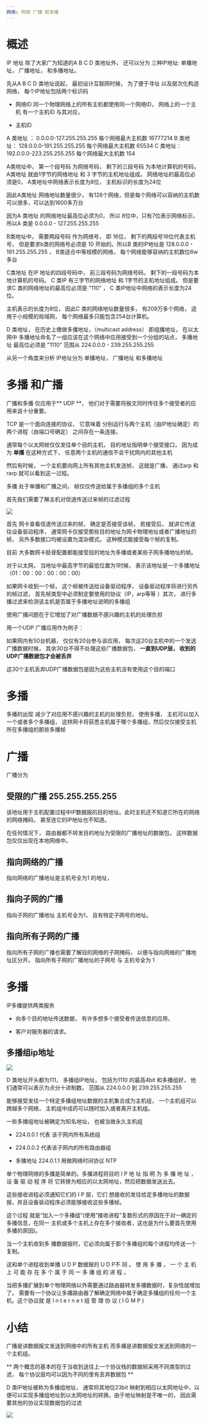 ```yaml
---
网络: 网络 广播 和多播
---
```


# 概述

IP 地址 除了大家广为知道的A B C D 类地址外， 还可以分为 三种IP地址: 单播地址， 广播地址， 和多播地址。

先从A B C D 类地址说起， 最初设计互联网时候， 为了便于寻址 以及层次化构造网络，  每个IP地址包括两个标识码

* 网络ID 同一个物理网络上的所有主机都使用同一个网络ID， 网络上的一个主机 有一个主机ID 与其对应，

* 主机ID


A 类地址 ： 0.0.0.0-127.255.255.255  每个网络最大主机数  16777214
B 类地址： 128.0.0.0-191.255.255.255 每个网络最大主机数  65534
C 类地址： 192.0.0.0-223.255.255.255 每个网络最大主机数  154


A类地址中， 第一个段号码 为网络号码， 剩下的三段号码 为本地计算机的号码， A类地址 就由1字节的网络地址 和 3 字节的主机地址组成。 网络地址的最高位必须是0， A类地址中网络表示长度为8位， 主机标识的长度为24位

因此A类地址 网络地址数量很少， 有126个网络，但是每个网络可以容纳的主机数可以很多，可以达到1600多万台

因为A 类地址 的网络地址最高位必须为0， 所以 8位中，只有7位表示网络标示， 所以A 类是 0.0.0.0 - 127.255.255.255


B类地址中， 需要两段号码 作为网络号， 即 16位， 剩下的两段号16位代表主机号， 但是要求b类的网络号必须是 10 开始的。所以B 类的IP地址是 128.0.0.0 - 191.255.255.255 ， B类适合中等规模的网络， 每个网络能够容纳的主机数位6w多台


C类地址 在IP 地址的四段号码中， 前三段号码为网络号码， 剩下的一段号码为本地计算机的号码。  C 类IP 有三字节的网络地址 和 1字节的主机地址组成。  但是要求C 类的网络地址的最高位必须是 "110" ， C 类IP地址中网络的表示长度为24位。

主机表示的长度为8位， 因此C 类的网络地址数量很多， 有209万多个网络， 适用于小规模的局域网， 每个网络最多只能包含254台计算机。


D 类地址， 在历史上缴做多播地址，（multicast address） 即组播地址， 在以太网中 多播地址命名了一组应该在这个网络中应用接受到一个分组的站点， 多播地址 最高位必须是 "1110" 范围从 224.0.0.0 - 239.255.255.255



从另一个角度来分析 IP地址分为 单播地址， 广播地址 和多播地址

# 多播 和广播

广播和多播 仅应用于** UDP **， 他们对于需要将报文同时传往多个接受者的应用来说十分重要。 


TCP 是一个面向连接的协议， 它意味着 分别运行与两个主机（由IP地址确定）的两个进程（由端口号确定） 之间存在一条连接。


通常每个以太网帧仅仅发往单个目的主机， 目的地址指明单个接受接口， 因为成为 **单播**  在这种方式下， 任意两个主机的通信不会干扰网内的其他主机


然后有时候， 一个主机要向网上所有其他主机发送帧， 这就是广播， 通过arp 和rarp 就可以看到这一过程。 


多播 处于单播和广播之间， 帧仅仅传送给属于多播组的多个主机

首先我们需要了解主机对信道传送过来帧的过滤过程


![](.gitbook/assets/multi.png)


首先 网卡查看信道传送过来的帧， 确定是否接受该帧， 若接受后， 就讲它传送往设备驱动程序， 通常网卡仅接受那些目的地址为网卡物理地址或者广播地址的帧， 另外多数接口均被设置为混杂模式。 这种模式能接受每个帧的复制。

目前 大多数网卡胫骨配置都能接受目的地址为多播或者某些子网多播地址的帧。

对于以太网， 当地址中最高字节的最低位置为1时候， 表示该地址是一个多播地址 （01：00：00：00：00：00）

如果网卡收到一个帧， 这个帧被传送给设备驱动程序， 设备驱动程序将进行另外的帧过滤， 首先帧类型中必须制定要使用的协议（IP，arp等等 ）其次， 进行多播过滤来检测该主机是否属于多播地址说明的多播组


使用广播问题在于它增加了对广播数据不感兴趣的主机的处理负担

用一个UDP 广播应用作为例子：

如果网内有50台机器， 仅仅有20台参与该应用， 每次这20台主机中的一个发送广播数据时候， 其余30台不得不处理这些广播数据包， **一直到UDP层， 收到的UDP广播数据包才会被丢弃** 

这30个主机丢弃UDP广播数据包是因为这些主机没有使用这个目的端口

# 多播

多播的出现 减少了对应用不感兴趣的主机的处理负担， 使用多播， 主机可以加入一个或者多个多播组， 这样网卡将获悉主机属于哪个多播组，然后仅仅接受主机所在多播组的那些多播帧

# 广播

广播分为

## 受限的广播 255.255.255.255 

 该地址用于主机配置过程中IP数据报的目的地址。此时主机还不知道它所在的网络的网络掩码， 甚至连它的IP地址也不知道。


在任何情况下， 路由器都不转发目的地址为受限的广播地址的数据包， 这样数据包仅仅出现在本地网络中。

## 指向网络的广播

指向网络的广播地址是主机号全为1 的地址， 

## 指向子网的广播

指向子网的广播地址 主机号全为1， 且有特定子网号的地址。


## 指向所有子网的广播

指向所有子网的广播也需要了解目的网络的子网掩码， 以便与指向网络的广播地址区分开。 指向所有子网的广播地址的子网号 与 主机号全为 1

# 多播

IP多播提供两类服务

* 向多个目的地址传送数据， 有许多想多个接受者传送信息的应用， 

* 客户对服务器的请求。 

## 多播组ip地址

![](.gitbook/assets/d.png)


D 类地址开头都为111， 多播组IP地址， 包括为1110 的最高4bit 和多播组好， 他们通常可以表示为点分十进制数。 范围从 224.0.0.0 到  239.255.255.255

能够接受发往一个特定多播组地址数据的主机集合成为主机组， 一个主机组可以跨越多个网络， 主机组中成药可以随时加入或者离开主机组。


一些多播组地址被确定为知名地址， 也被当做永久主机组 

* 224.0.0.1 代表 该子网内所有系统组

* 224.0.0.2 代表该子网内的所有路由器组

* 多播地址 224.0.1.1 用做网络时间协议 NTP


单个物理网络的多播是简单的。多播进程将目的 I P 地 址 指 明 为 多 播 地 址 ， 设 备 驱 动 程 序 将 它转换为相应的以太网地址，然后把数据发送出去。

这些接收进程必须通知它们的 I P 层，它们 想接收的发往给定多播地址的数据报，并且设备驱动程序必须能够接收这些多播帧。

这个过程 就是“加入一个多播组”(使用“接收进程”复数形式的原因在于对一确定的多播信息，在同一 主机或多个主机上存在多个接收者，这也是为什么要首先使用多播的原因)。

当一个主机收到多 播数据报时，它必须向属于那个多播组的每个进程均传送一个复制。

这和单个进程收到单播 U D P 数据报的 U D P不 同 。 使 用 多 播 ， 一 个 主 机 上 可 能 存 在 多 个 属 于 同 一 多 播 组 的 进 程 。

当把多播扩展到单个物理网络以外需要通过路由器转发多播数据时，复杂性就增加了。 需要有一个协议让多播路由器了解确定网络中属于确定多播组的任何一个主机。这个协议就 是 I n t e r n e t 组 管 理 协 议 ( I G M P )

# 小结

广播是讲数据报文发送到网络中的所有主机 而多播是讲数据报文发送到网络的一个主机组。

** 两个概念的基本的在于当收到送往上一个协议栈的数据帧采用不同类型的过滤， 每个协议层均可以因为不同的里有丢弃数据包 **


D 类IP地址被称为多播组地址， 通常将其地位23bit 映射到相应以太网地址中，以便可以实现多播组地址到以太网地址的转换。由于地址映射是不唯一的， 因此需要其他的协议实现数据包的过滤


![](.gitbook/assets/yitai_transf.png)




























































































































